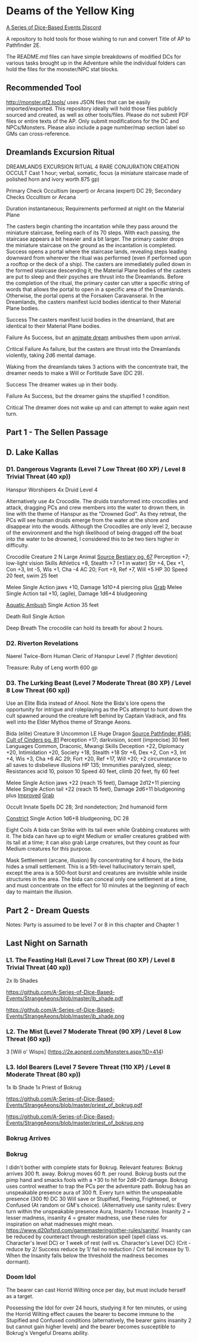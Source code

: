 # Deams of the Yellow King

[A Series of Dice-Based Events Discord](https://discord.gg/UQ8UD3H)

A repository to hold tools for those wishing to run and convert Title of AP to Pathfinder 2E.

The README.md files can have simple breakdowns of modified DCs for various tasks brought up in the Adventure while the individual folders can hold the files for the monster/NPC stat blocks.

## Recommended Tool

http://monster.pf2.tools/ uses JSON files that can be easily imported/exported. This repository ideally will hold those files publicly sourced and created, as well as other tools/files. 
Please do not submit PDF files or entire texts of the AP. Only submit modifications for the DC and NPCs/Monsters. Please also include a page number/map section label so GMs can cross-reference.

## Dreamlands Excursion Ritual

DREAMLANDS EXCURSION
RITUAL 4
RARE CONJURATION CREATION OCCULT 
Cast 1 hour; verbal, somatic, focus (a miniature staircase made of polished horn and ivory worth 875 gp)

Primary Check Occultism (expert) or Arcana (expert) DC 29; Secondary Checks Occultism or Arcana

Duration instantaneous; Requirements performed at night on the Material Plane

The casters begin chanting the incantation while they pass around the miniature staircase, feeling each of its 70 steps.
With each passing, the staircase appears a bit heavier and a bit larger. The primary caster drops the miniature staircase on the ground as the incantation is completed.
Success opens a portal where the staircase lands, revealing steps leading downward from wherever the ritual was performed (even if performed upon a rooftop or the deck of a ship). The casters are immediately pulled down in the formed staircase descending it; the Material Plane bodies of the casters are put to sleep and their psyches are thrust into the Dreamlands. Before the completion of the ritual, the primary caster can utter a specific string of words that allows the portal to open in a specific area of the Dreamlands. Otherwise, the portal opens at the Forsaken Caravanserai. In the Dreamlands, the casters manifest lucid bodies identical to their Material Plane bodies.

Success The casters manifest lucid bodies in the dreamland, that are identical to their Material Plane bodies.

Failure As Success, but an [animate dream](https://2e.aonprd.com/Monsters.aspx?ID=4546) ambushes them upon arrival.

Critical Failure As failure, but the casters are thrust into the Dreamlands violently, taking 2d6 mental damage.


Waking from the dreamlands takes 3 actions with the concentrate trait, the dreamer needs to make a Will or Fortitude Save (DC 29).

Success The dreamer wakes up in their body.

Failure As Success, but the dreamer gains the stupified 1 condition.

Critical The dreamer does not wake up and can attempt to wake again next turn.

## Part 1 - The Sellen Passage

## D. Lake Kallas

### D1. Dangerous Vagrants (Level 7 Low Threat (60 XP) / Level 8 Trivial Threat (40 xp))

Hanspur Worshipers 
4x Druid Level 4 

Alternatively use 4x Crocodile. The druids transformed into crocodiles and attack, dragging PCs and crew members into the water to drown them, in line with the theme of Hanspur as the "Drowned God". As they retreat, the PCs will see human druids emerge from the water at the shore and disappear into the woods. Although the Crocodiles are only level 2, because of the environment and the high likelihood of being dragged off the boat into the water to be drowned, I considered this to be two tiers higher in difficulty. 

Crocodile
Creature 2
N Large Animal
[Source Bestiary pg. 67](https://2e.aonprd.com/Monsters.aspx?ID=84)
Perception +7; low-light vision
Skills Athletics +8, Stealth +7 (+1 in water)
Str +4, Dex +1, Con +3, Int -5, Wis +1, Cha -4
AC 20; Fort +9, Ref +7, Will +5
HP 30
Speed 20 feet, swim 25 feet

Melee Single Action jaws +10, Damage 1d10+4 piercing plus [Grab](https://2e.aonprd.com/MonsterAbilities.aspx?ID=18)
Melee Single Action tail +10, (agile), Damage 1d6+4 bludgeoning

[Aquatic Ambush](https://2e.aonprd.com/MonsterAbilities.aspx?ID=2) Single Action 35 feet

Death Roll Single Action  

Deep Breath The crocodile can hold its breath for about 2 hours.

### D2. Riverton Revelations 
Naerel Twice-Born 
Human Cleric of Hanspur Level 7 (fighter devotion)

Treasure: Ruby of Leng worth 600 gp

### D3. The Lurking Beast (Level 7 Moderate Threat (80 XP) / Level 8 Low Threat (60 xp))

Use an Elite Bida instead of Ahool. Note the Bida's lore opens the opportunity for intrigue and roleplaying as the PCs attempt to hunt down the cult spawned around the creature left behind by Captain Vadrack, and fits well into the Elder Mythos theme of Strange Aeons. 

Bida (elite)
Creature 9
Uncommon LE Huge Dragon
[Source Pathfinder #146: Cult of Cinders pg. 81](https://2e.aonprd.com/Monsters.aspx?ID=440)
Perception +17; darkvision, scent (imprecise) 30 feet
Languages Common, Draconic, Mwangi
Skills Deception +22, Diplomacy +20, Intimidation +20, Society +18, Stealth +18
Str +6, Dex +2, Con +3, Int +4, Wis +3, Cha +6
AC 29; Fort +20, Ref +17, Will +20; +2 circumstance to all saves to disbelieve illusions
HP 135; Immunities paralyzed, sleep; Resistances acid 10, poison 10
Speed 40 feet, climb 20 feet, fly 60 feet

Melee Single Action jaws +22 (reach 15 feet), Damage 2d12+11 piercing
Melee Single Action tail +22 (reach 15 feet), Damage 2d6+11 bludgeoning plus [Improved](https://2e.aonprd.com/MonsterAbilities.aspx?ID=27) [Grab](https://2e.aonprd.com/MonsterAbilities.aspx?ID=18)

Occult Innate Spells DC 28; 3rd nondetection; 2nd humanoid form

[Constrict](https://2e.aonprd.com/Actions.aspx?ID=20) Single Action 1d6+8 bludgeoning, DC 28

Eight Coils A bida can Strike with its tail even while Grabbing creatures with it. The bida can have up to eight Medium or smaller creatures grabbed with its tail at a time; it can also grab Large creatures, but they count as four Medium creatures for this purpose.

Mask Settlement (arcane, illusion) By concentrating for 4 hours, the bida hides a small settlement. This is a 5th-level hallucinatory terrain spell, except the area is a 500-foot burst and creatures are invisible while inside structures in the area. The bida can conceal only one settlement at a time, and must concentrate on the effect for 10 minutes at the beginning of each day to maintain the illusion.





## Part 2 - Dream Quests
Notes: Party is assumed to be level 7 or 8 in this chapter and Chapter 1

## Last Night on Sarnath

### L1. The Feasting Hall (Level 7 Low Threat (60 XP) / Level 8 Trivial Threat (40 xp))
2x Ib Shades

https://github.com/A-Series-of-Dice-Based-Events/StrangeAeons/blob/master/ib_shade.pdf

https://github.com/A-Series-of-Dice-Based-Events/StrangeAeons/blob/master/ib_shade.png

### L2. The Mist (Level 7 Moderate Threat (90 XP) / Level 8 Low Threat (60 xp))
3 [Will o' Wisps] (https://2e.aonprd.com/Monsters.aspx?ID=414)

### L3. Idol Bearers (Level 7 Severe Threat (110 XP) / Level 8 Moderate Threat (80 xp))
1x Ib Shade
1x Priest of Bokrug

https://github.com/A-Series-of-Dice-Based-Events/StrangeAeons/blob/master/priest_of_bokrug.pdf

https://github.com/A-Series-of-Dice-Based-Events/StrangeAeons/blob/master/priest_of_bokrug.png

### Bokrug Arrives

### Bokrug 
I didn't bother with complete stats for Bokrug. Relevant features: 
Bokrug arrives 300 ft. away. 
Bokrug moves 60 ft. per round. 
Bokrug busts out the pimp hand and smacks fools with a +30 to hit for 2d8+20 damage. 
Bokrug uses control weather to trap the PCs per the adventure path. 
Bokrug has an unspeakable presence aura of 300 ft. Every turn within the unspeakable presence (300 ft) DC 30 Will save or Stupified, Fleeing, Frightened, or Confused (At random or GM's choice). 
(Alternatively use sanity rules: Every turn within the unspeakable presence Aura, Insanity 1 increase. Insanity 2 = lesser madness, insanity 4 = greater madness, use these rules for inspiration on what madnesses might mean. https://www.d20pfsrd.com/gamemastering/other-rules/sanity/. Insanity can be reduced by counteract through restoration spell (spell class vs. Character's level DC) or 1 week of rest (will vs. Character's Level DC) (Crit - reduce by 2/ Success reduce by 1/ fail no reduction / Crit fail increase by 1). When the Insanity falls below the threshold the madness becomes dormant). 

### Doom Idol

The bearer can cast Horrid Wilting once per day, but must include herself as a target.

Possessing the Idol for over 24 hours, studying it for ten minutes, or using the Horrid Wilting effect causes the bearer to become immune to the Stupified and Confused conditions (alternatively, the bearer gains insanity 2 but cannot gain higher levels) and the bearer becomes susceptible to Bokrug's Vengeful Dreams ability.
